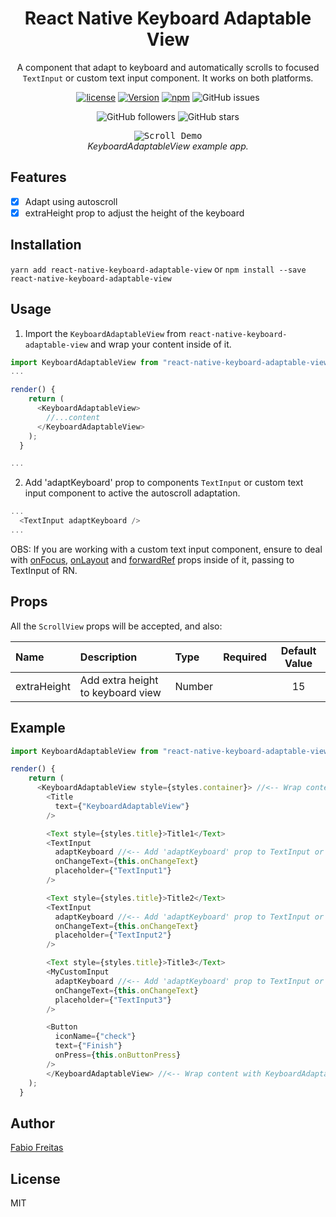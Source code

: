 <h1 align="center">
  React Native Keyboard Adaptable View
</h1>

<div align="center">

A component that adapt to keyboard and automatically scrolls to focused `TextInput` or custom text input component. It works on both platforms.

[![license](https://img.shields.io/github/license/mashape/apistatus.svg)]()
[![Version](https://img.shields.io/npm/v/react-native-keyboard-adaptable-view.svg)](https://www.npmjs.com/package/react-native-keyboard-adaptable-view)
[![npm](https://img.shields.io/npm/dt/react-native-keyboard-adaptable-view.svg)](https://www.npmjs.com/package/react-native-keyboard-adaptable-view)
![GitHub issues](https://img.shields.io/github/issues-raw/fabio-alss-freitas/react-native-keyboard-adaptable-view)

![GitHub followers](https://img.shields.io/github/followers/fabio-alss-freitas?style=social)
![GitHub stars](https://img.shields.io/github/stars/fabio-alss-freitas/react-native-keyboard-adaptable-view?style=social)

</div>

<p align="center" >
  <kbd>
    <img src="https://i.postimg.cc/nhqwMPqF/ezgif-2-6acaae0619c8.gif" title="Scroll Demo" float="left">
  </kbd>
  <br>
  <em>KeyboardAdaptableView example app.</em>
</p>

## Features

- [x] Adapt using autoscroll
- [x] extraHeight prop to adjust the height of the keyboard

## Installation

`yarn add react-native-keyboard-adaptable-view`
or
`npm install --save react-native-keyboard-adaptable-view`

## Usage

1. Import the `KeyboardAdaptableView` from `react-native-keyboard-adaptable-view` and wrap your content inside of it.

```javascript
import KeyboardAdaptableView from "react-native-keyboard-adaptable-view";
...

render() {
    return (
      <KeyboardAdaptableView>
        //...content
      </KeyboardAdaptableView>
    );
  }

...
```

2. Add 'adaptKeyboard' prop to components `TextInput` or custom text input component to active the autoscroll adaptation.

```javascript
...
  <TextInput adaptKeyboard />
...
```

OBS: If you are working with a custom text input component, ensure to deal with [onFocus](https://facebook.github.io/react-native/docs/textinput#onfocus), [onLayout](https://facebook.github.io/react-native/docs/textinput#onlayout) and [forwardRef](https://reactjs.org/docs/forwarding-refs.html) props inside of it, passing to TextInput of RN.

## Props

All the `ScrollView` props will be accepted, and also:

| Name            | Description                                     | Type    | Required |                        Default Value                        |
| :-------------- | :---------------------------------------------- | :------ | :------: | :---------------------------------------------------------: |
| extraHeight        | Add extra height to keyboard view | Number |         | 15


## Example

```javascript
import KeyboardAdaptableView from "react-native-keyboard-adaptable-view";

render() {
    return (
      <KeyboardAdaptableView style={styles.container}> //<-- Wrap content with KeyboardAdaptableView
        <Title
          text={"KeyboardAdaptableView"}
        />

        <Text style={styles.title}>Title1</Text>
        <TextInput
          adaptKeyboard //<-- Add 'adaptKeyboard' prop to TextInput or or custom text input component.
          onChangeText={this.onChangeText}
          placeholder={"TextInput1"}
        />

        <Text style={styles.title}>Title2</Text>
        <TextInput
          adaptKeyboard //<-- Add 'adaptKeyboard' prop to TextInput or or custom text input component.
          onChangeText={this.onChangeText}
          placeholder={"TextInput2"}
        />

        <Text style={styles.title}>Title3</Text>
        <MyCustomInput
          adaptKeyboard //<-- Add 'adaptKeyboard' prop to TextInput or or custom text input component.
          onChangeText={this.onChangeText}
          placeholder={"TextInput3"}
        />

        <Button
          iconName={"check"}
          text={"Finish"}
          onPress={this.onButtonPress}
        />
        </KeyboardAdaptableView> //<-- Wrap content with KeyboardAdaptableView
    );
  }
```

## Author

[Fabio Freitas](https://github.com/fabio-alss-freitas)

## License

MIT
